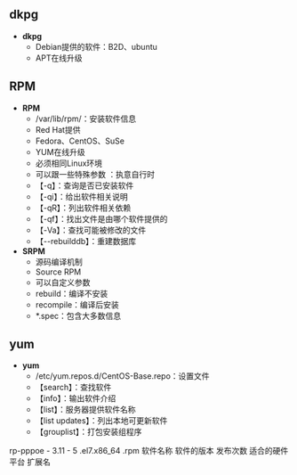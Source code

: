 ## dkpg
- **dkpg**
	- Debian提供的软件：B2D、ubuntu
	- APT在线升级
## RPM
- **RPM**
	- /var/lib/rpm/：安装软件信息
	- Red Hat提供
	- Fedora、CentOS、SuSe
	- YUM在线升级
	- 必须相同Linux环境
	- 可以跟一些特殊参数 ：执意自行时
	- 【-q】：查询是否已安装软件
	- 【-qi】：给出软件相关说明
	- 【-qR】：列出软件相关依赖
	- 【-qf】：找出文件是由哪个软件提供的
	- 【-Va】：查找可能被修改的文件
	- 【--rebuilddb】：重建数据库
- **SRPM**
	- 源码编译机制
	- Source RPM
	- 可以自定义参数
	- rebuild：编译不安装
	- recompile：编译后安装
	- *.spec：包含大多数信息

## yum
- **yum**
	- /etc/yum.repos.d/CentOS-Base.repo：设置文件
	- 【search】：查找软件
	- 【info】：输出软件介绍
	- 【list】：服务器提供软件名称
	- 【list updates】：列出本地可更新软件
	- 【grouplist】：打包安装组程序
	

rp-pppoe -        3.11   -            5            .el7.x86_64        .rpm
软件名称      软件的版本  发布次数    适合的硬件平台  扩展名
<!--stackedit_data:
eyJoaXN0b3J5IjpbNzQ3MDE4NTE3LDEzMjc4OTI5MjksNTA5Mz
k1OTM3LDQ3NzY0MzU3NiwyMTMwNjU2NDE0LDIzMzQ1OTQxOCwz
OTk2NzA3MTEsLTEyNjYyMzkyNyw3NDY2ODE3MDUsLTQ2NzAwOD
I5OSwyMDAxMDkxMzEwLC0yMDg4NzQ2NjEyXX0=
-->